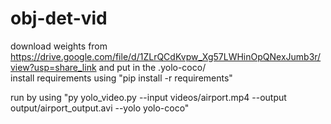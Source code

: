 # obj-det-vid  
download weights from https://drive.google.com/file/d/1ZLrQCdKvpw_Xg57LWHinOpQNexJumb3r/view?usp=share_link and put in the .yolo-coco/  
install requirements using "pip install -r requirements"  

run by using "py yolo_video.py --input videos/airport.mp4 --output output/airport_output.avi --yolo yolo-coco"  
